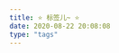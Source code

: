 ```yaml
---
title: ⭐ 标签儿~ ⭐
date: 2020-08-22 20:08:08
type: "tags"
---
```

<!--
 * @Author: Weidows
 * @Date: 2020-08-22 20:08:08
 * @LastEditors: Weidows
 * @LastEditTime: 2020-08-28 20:23:59
 * @FilePath: \Weidows\Website\source\tags\index.md
-->
